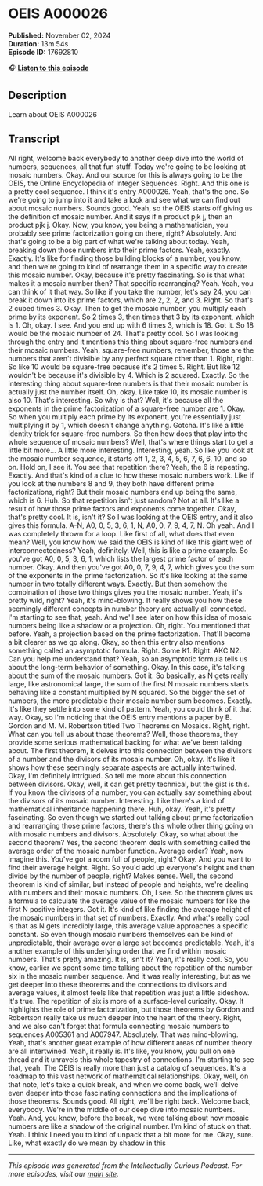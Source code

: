 # OEIS A000026

**Published:** November 02, 2024  
**Duration:** 13m 54s  
**Episode ID:** 17692810

🎧 **[Listen to this episode](https://intellectuallycurious.buzzsprout.com/2529712/episodes/17692810-oeis-a000026)**

## Description

Learn about OEIS A000026

## Transcript

All right, welcome back everybody to another deep dive into the world of numbers, sequences, all that fun stuff. Today we're going to be looking at mosaic numbers. Okay. And our source for this is always going to be the OEIS, the Online Encyclopedia of Integer Sequences. Right. And this one is a pretty cool sequence. I think it's entry A000026. Yeah, that's the one. So we're going to jump into it and take a look and see what we can find out about mosaic numbers. Sounds good. Yeah, so the OEIS starts off giving us the definition of mosaic number. And it says if n product pjk j, then an product pjk j. Okay. Now, you know, you being a mathematician, you probably see prime factorization going on there, right? Absolutely. And that's going to be a big part of what we're talking about today. Yeah, breaking down those numbers into their prime factors. Yeah, exactly. Exactly. It's like for finding those building blocks of a number, you know, and then we're going to kind of rearrange them in a specific way to create this mosaic number. Okay, because it's pretty fascinating. So is that what makes it a mosaic number then? That specific rearranging? Yeah. Yeah, you can think of it that way. So like if you take the number, let's say 24, you can break it down into its prime factors, which are 2, 2, 2, and 3. Right. So that's 2 cubed times 3. Okay. Then to get the mosaic number, you multiply each prime by its exponent. So 2 times 3, then times that 3 by its exponent, which is 1. Oh, okay. I see. And you end up with 6 times 3, which is 18. Got it. So 18 would be the mosaic number of 24. That's pretty cool. So I was looking through the entry and it mentions this thing about square-free numbers and their mosaic numbers. Yeah, square-free numbers, remember, those are the numbers that aren't divisible by any perfect square other than 1. Right, right. So like 10 would be square-free because it's 2 times 5. Right. But like 12 wouldn't be because it's divisible by 4. Which is 2 squared. Exactly. So the interesting thing about square-free numbers is that their mosaic number is actually just the number itself. Oh, okay. Like take 10, its mosaic number is also 10. That's interesting. So why is that? Well, it's because all the exponents in the prime factorization of a square-free number are 1. Okay. So when you multiply each prime by its exponent, you're essentially just multiplying it by 1, which doesn't change anything. Gotcha. It's like a little identity trick for square-free numbers. So then how does that play into the whole sequence of mosaic numbers? Well, that's where things start to get a little bit more... A little more interesting. Interesting, yeah. So like you look at the mosaic number sequence, it starts off 1, 2, 3, 4, 5, 6, 7, 6, 6, 10, and so on. Hold on, I see it. You see that repetition there? Yeah, the 6 is repeating. Exactly. And that's kind of a clue to how these mosaic numbers work. Like if you look at the numbers 8 and 9, they both have different prime factorizations, right? But their mosaic numbers end up being the same, which is 6. Huh. So that repetition isn't just random? Not at all. It's like a result of how those prime factors and exponents come together. Okay, that's pretty cool. It is, isn't it? So I was looking at the OEIS entry, and it also gives this formula. A-N, A0, 0, 5, 3, 6, 1, N, A0, 0, 7, 9, 4, 7, N. Oh yeah. And I was completely thrown for a loop. Like first of all, what does that even mean? Well, you know how we said the OEIS is kind of like this giant web of interconnectedness? Yeah, definitely. Well, this is like a prime example. So you've got A0, 0, 5, 3, 6, 1, which lists the largest prime factor of each number. Okay. And then you've got A0, 0, 7, 9, 4, 7, which gives you the sum of the exponents in the prime factorization. So it's like looking at the same number in two totally different ways. Exactly. But then somehow the combination of those two things gives you the mosaic number. Yeah, it's pretty wild, right? Yeah, it's mind-blowing. It really shows you how these seemingly different concepts in number theory are actually all connected. I'm starting to see that, yeah. And we'll see later on how this idea of mosaic numbers being like a shadow or a projection. Oh, right. You mentioned that before. Yeah, a projection based on the prime factorization. That'll become a bit clearer as we go along. Okay, so then this entry also mentions something called an asymptotic formula. Right. Some K1. Right. AKC N2. Can you help me understand that? Yeah, so an asymptotic formula tells us about the long-term behavior of something. Okay. In this case, it's talking about the sum of the mosaic numbers. Got it. So basically, as N gets really large, like astronomical large, the sum of the first N mosaic numbers starts behaving like a constant multiplied by N squared. So the bigger the set of numbers, the more predictable their mosaic number sum becomes. Exactly. It's like they settle into some kind of pattern. Yeah, you could think of it that way. Okay, so I'm noticing that the OEIS entry mentions a paper by B. Gordon and M. M. Robertson titled Two Theorems on Mosaics. Right, right. What can you tell us about those theorems? Well, those theorems, they provide some serious mathematical backing for what we've been talking about. The first theorem, it delves into this connection between the divisors of a number and the divisors of its mosaic number. Oh, okay. It's like it shows how these seemingly separate aspects are actually intertwined. Okay, I'm definitely intrigued. So tell me more about this connection between divisors. Okay, well, it can get pretty technical, but the gist is this. If you know the divisors of a number, you can actually say something about the divisors of its mosaic number. Interesting. Like there's a kind of mathematical inheritance happening there. Huh, okay. Yeah, it's pretty fascinating. So even though we started out talking about prime factorization and rearranging those prime factors, there's this whole other thing going on with mosaic numbers and divisors. Absolutely. Okay, so what about the second theorem? Yes, the second theorem deals with something called the average order of the mosaic number function. Average order? Yeah, now imagine this. You've got a room full of people, right? Okay. And you want to find their average height. Right. So you'd add up everyone's height and then divide by the number of people, right? Makes sense. Well, the second theorem is kind of similar, but instead of people and heights, we're dealing with numbers and their mosaic numbers. Oh, I see. So the theorem gives us a formula to calculate the average value of the mosaic numbers for like the first N positive integers. Got it. It's kind of like finding the average height of the mosaic numbers in that set of numbers. Exactly. And what's really cool is that as N gets incredibly large, this average value approaches a specific constant. So even though mosaic numbers themselves can be kind of unpredictable, their average over a large set becomes predictable. Yeah, it's another example of this underlying order that we find within mosaic numbers. That's pretty amazing. It is, isn't it? Yeah, it's really cool. So, you know, earlier we spent some time talking about the repetition of the number six in the mosaic number sequence. And it was really interesting, but as we get deeper into these theorems and the connections to divisors and average values, it almost feels like that repetition was just a little sideshow. It's true. The repetition of six is more of a surface-level curiosity. Okay. It highlights the role of prime factorization, but those theorems by Gordon and Robertson really take us much deeper into the heart of the theory. Right, and we also can't forget that formula connecting mosaic numbers to sequences A005361 and A007947. Absolutely. That was mind-blowing. Yeah, that's another great example of how different areas of number theory are all intertwined. Yeah, it really is. It's like, you know, you pull on one thread and it unravels this whole tapestry of connections. I'm starting to see that, yeah. The OEIS is really more than just a catalog of sequences. It's a roadmap to this vast network of mathematical relationships. Okay, well, on that note, let's take a quick break, and when we come back, we'll delve even deeper into those fascinating connections and the implications of those theorems. Sounds good. All right, we'll be right back. Welcome back, everybody. We're in the middle of our deep dive into mosaic numbers. Yeah. And, you know, before the break, we were talking about how mosaic numbers are like a shadow of the original number. I'm kind of stuck on that. Yeah. I think I need you to kind of unpack that a bit more for me. Okay, sure. Like, what exactly do we mean by shadow in this

---
*This episode was generated from the Intellectually Curious Podcast. For more episodes, visit our [main site](https://intellectuallycurious.buzzsprout.com).*

